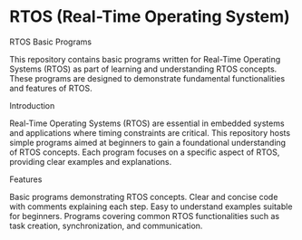 #  RTOS (Real-Time Operating System)

RTOS Basic Programs

This repository contains basic programs written for Real-Time Operating Systems (RTOS) as part of learning and understanding RTOS concepts. These programs are designed to    demonstrate fundamental functionalities and features of RTOS.

Introduction

Real-Time Operating Systems (RTOS) are essential in embedded systems and applications where timing constraints are critical. This repository hosts simple programs aimed at beginners to gain a foundational understanding of RTOS concepts. Each program focuses on a specific aspect of RTOS, providing clear examples and explanations.

Features

Basic programs demonstrating RTOS concepts.
Clear and concise code with comments explaining each step.
Easy to understand examples suitable for beginners.
Programs covering common RTOS functionalities such as task creation, synchronization, and communication.
